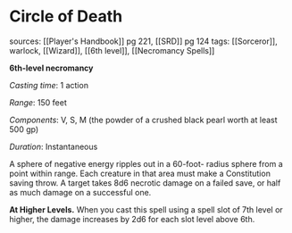 # Circle of Death
sources: [[Player's Handbook]] pg 221, [[SRD]] pg 124
tags: [[Sorceror]], warlock, [[Wizard]], [[6th level]], [[Necromancy Spells]]

**6th-level necromancy**

*Casting time*: 1 action

*Range*: 150 feet

*Components*: V, S, M (the powder of a crushed black pearl worth at least 500 gp)

*Duration*: Instantaneous

A sphere of negative energy ripples out in a 60-foot- radius sphere from a point within range. Each creature in that area must make a Constitution saving throw. A target takes 8d6 necrotic damage on a failed save, or half as much damage on a successful one.

**At Higher Levels.** When you cast this spell using a spell slot of 7th level or higher, the damage increases by 2d6 for each slot level above 6th.
